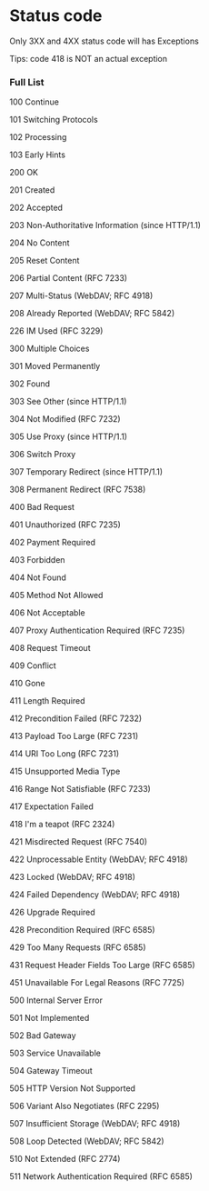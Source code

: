 # Status code 
Only 3XX and 4XX status code will has Exceptions

Tips: code 418 is NOT an actual exception

### Full List

100 Continue

101 Switching Protocols

102 Processing

103 Early Hints

200 OK

201 Created

202 Accepted

203 Non-Authoritative Information (since HTTP/1.1)

204 No Content

205 Reset Content

206 Partial Content (RFC 7233)

207 Multi-Status (WebDAV; RFC 4918)

208 Already Reported (WebDAV; RFC 5842)

226 IM Used (RFC 3229)

300 Multiple Choices

301 Moved Permanently

302 Found

303 See Other (since HTTP/1.1)

304 Not Modified (RFC 7232)

305 Use Proxy (since HTTP/1.1)

306 Switch Proxy

307 Temporary Redirect (since HTTP/1.1)

308 Permanent Redirect (RFC 7538)

400 Bad Request

401 Unauthorized (RFC 7235)

402 Payment Required

403 Forbidden

404 Not Found

405 Method Not Allowed

406 Not Acceptable

407 Proxy Authentication Required (RFC 7235)

408 Request Timeout

409 Conflict

410 Gone

411 Length Required

412 Precondition Failed (RFC 7232)

413 Payload Too Large (RFC 7231)

414 URI Too Long (RFC 7231)

415 Unsupported Media Type

416 Range Not Satisfiable (RFC 7233)

417 Expectation Failed

418 I'm a teapot (RFC 2324)

421 Misdirected Request (RFC 7540)

422 Unprocessable Entity (WebDAV; RFC 4918)

423 Locked (WebDAV; RFC 4918)

424 Failed Dependency (WebDAV; RFC 4918)

426 Upgrade Required

428 Precondition Required (RFC 6585)

429 Too Many Requests (RFC 6585)

431 Request Header Fields Too Large (RFC 6585)

451 Unavailable For Legal Reasons (RFC 7725)

500 Internal Server Error

501 Not Implemented

502 Bad Gateway

503 Service Unavailable

504 Gateway Timeout

505 HTTP Version Not Supported

506 Variant Also Negotiates (RFC 2295)

507 Insufficient Storage (WebDAV; RFC 4918)

508 Loop Detected (WebDAV; RFC 5842)

510 Not Extended (RFC 2774)

511 Network Authentication Required (RFC 6585)
